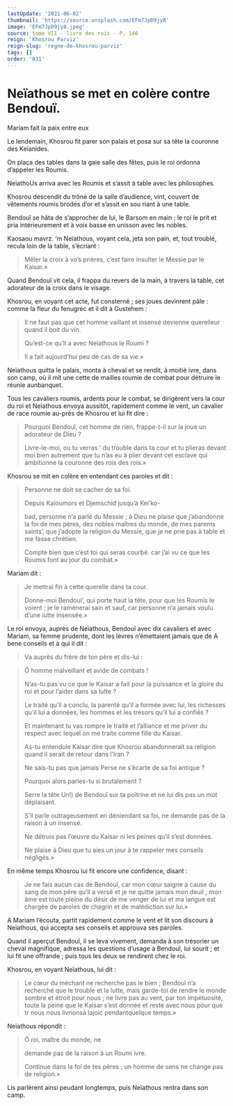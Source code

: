 ```yaml
---
lastUpdate: '2021-06-02'
thumbnail: 'https://source.unsplash.com/EFm7JpD9jy8'
image: 'EFm7JpD9jy8.jpeg'
source: tome VII - livre des rois - P. 146
reign: 'Khosrou Parviz'
reign-slug: 'regne-de-khosrou-parviz'
tags: []
order: '031'
---
```


# Neïathous se met en colère contre Bendouï.

Mariam fait la paix entre eux

Le lendemain, Khosrou fit parer son palais et posa sur sa tête la couronne des Keïanides.

On plaça des tables dans la gaie salle des fêtes, puis le roi ordonna d’appeler les Roumis.

NeïathoUs arriva avec les Roumis et s’assit à table avec les philosophes.

Khosrou descendit du trône de la salle d’audience, vint, couvert de vêtements roumis brodés d’or et s’assit en sou riant à une table.

Bendouî se hâta de s’approcher de lui, le Barsom en main ; le roi le prit et pria intérieurement et à voix basse en unisson avec les nobles.

Kaosaou mavrz. ’m Neïathous, voyant cela, jeta son pain, et, tout troublé, recula loin de la table, s’écriant :

> Mêler la croix à vo’s prières, c’est faire insulter le Messie par le Kaisar.»

Quand Bendouî vit cela, il frappa du revers de la main, à travers la table, cet adorateur de la croix dans le visage.

Khosrou, en voyant cet acte, fut consterné ; ses joues devinrent pâle : comme la fleur du fenugrec et il dit à Gustehem :

> Il ne faut pas que cet homme vaillant et insensé devienne querelleur quand il boit du vin.
>
> Qu’est-ce qu’il a avec Neïathous le Roumi ?
>
> Il a fait aujourd’hui peu de cas de sa vie.»

Neïathous quitta le palais, monta à cheval et se rendit, à moitié ivre, dans son camp, où il mit une cette de mailles roumie de combat pour détruire le réunie aunbanquet.

Tous les cavaliers roumis, ardents pour le combat, se dirigèrent vers la cour du roi et Neïathous envoya aussitôt, rapidement comme le vent, un cavalier de race roumie au-près de Khosrou et lui fit dire :

> Pourquoi Bendouî, cet homme de rien, frappe-t-il sur la joue un adorateur de Dieu ?
>
> Livre-le-moi, ou tu verras ’ du trouble dans ta cour et tu plieras devant moi bien autrement que tu n’as eu à plier devant cet esclave qui ambitionne la couronne des rois des rois.»

Khosrou se mit en colère en entendant ces paroles et dit :

> Personne ne doit se cacher de sa foi.
>
> Depuis Kaïoumors et Djemschid jusqu’à Kei’ko-
>
> bad, personne n’a parlé du Messie ; à Dieu ne plaise que j’abandonne la foi de mes pères, des nobles maîtres du monde, de mes parents saints’, que j’adopte la religion du Messie, que je ne prie pas à table et me fasse chrétien.
>
> Compte bien que c’est toi qui seras courbé. car j’ai vu ce que les Roumis font au jour du combat.»

Mariam dit :

> Je mettrai fin à cette querelle dans ta cour.
>
> Donne-moi Bendoui’, qui porte haut la tête, pour que les Roumis le voient ; je le ramènerai sain et sauf, car personne n’a jamais voulu d’une lutte insensée.»

Le roi envoya, auprès de Neïathous, Bendouî
avec dix cavaliers et avec Mariam, sa femme prudente, dont les lèvres n’émettaient jamais que de A bene conseils et à qui il dit :

> Va auprès du frère de ton père et dis-lui :

> Ô homme malveillant et avide de combats !
>
> N’as-tu pas vu ce que le Kaisar a fait pour la puissance et la gloire du roi et pour l’aider dans sa lutte ?
>
> Le traité qu’il a conclu, la parenté qu’il a formée avec lui, les richesses qu’il lui a données, les hommes et les trésors qu’il lui a confiés ?
>
> Et maintenant tu vas rompre le traité et l’alliance et me priver du respect avec lequel on me traite comme fille du Kaisar.
>
> As-tu entendule Kaisar dire que Khosrou abandonnerait sa religion quand il serait de retour dans l’Iran ?
>
> Ne sais-tu pas que jamais Perse ne s’écarte de sa foi antique ?
>
> Pourquoi alors parles-tu si brutalement ?
>
> Serre la tête Un!) de Bendouî sur ta poitrine et ne lui dis pas un mot déplaisant.
>
> S’il parle outrageusement en déniendant sa foi, ne demande pas de la raison à un insensé.
>
> Ne détruis pas l’œuvre du Kaisar ni les peines qu’il s’est données.
>
> Ne plaise à Dieu que tu aies un jour à te rappeler mes conseils négligés.»

En même temps Khosrou lui fit encore une confidence, disant :

> Je ne fais aucun cas de Bendouî, car mon cœur saigne à cause du sang de mon père qu’il a versé et je ne quitte jamais mon deuil ; mon âme est toute pleine du désir de me venger de lui et ma langue est chargée de paroles de chagrin et de malédiction sur lui.»

A Mariam l’écouta, partit rapidement comme le vent et lit son discours à Neïathous, qui accepta ses conseils et approuva ses paroles.

Quand il aperçut Bendouî, il se leva vivement, demanda à son trésorier un cheval magnifique, adressa les questions d’usage à Bendouî, lui sourit ; et lui fit une offrande ; puis tous les deux se rendirent chez le roi.

Khosrou, en voyant Neïathous, lui dit :

> Le cœur du méchant ne recherche pas le bien ; Bendouî n’a recherché que le trouble et la lutte, mais garde-toi de rendre le monde sombre et étroit pour nous ; ne livre pas au vent, par ton impétuosité, toute la peine que le Kaisar s’est donnée et reste avec nous pour que tr nous nous livrionsà lajoic pendantquelque temps.»

Neïathous répondit :

> Ô roi, maître du monde, ne
>
> demande pas de la raison à un Roumi ivre.
>
> Continue dans la foi de tes pères ; un homme de sens ne change pas de religion.»

Lis parlèrent ainsi peudant longtemps, puis Neïathous rentra dans son camp.
